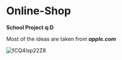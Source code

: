 # Online-Shop

**School Project q:D**

Most of the ideas are taken from 	***apple.com***

![fCQ4Isp22Z8](https://user-images.githubusercontent.com/98963081/177787708-2b12c601-ee8c-47d3-8ac5-09d5f5a69561.jpg)
